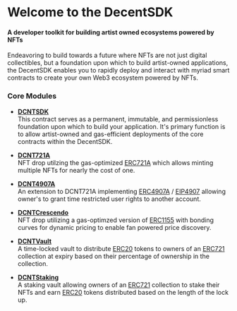 # Welcome to the DecentSDK

#### A developer toolkit for building artist owned ecosystems powered by NFTs

Endeavoring to build towards a future where NFTs are not just digital collectibles, but a foundation upon which to build artist-owned applications, the DecentSDK enables you to rapidly deploy and interact with myriad smart contracts to create your own Web3 ecosystem powered by NFTs.

### Core Modules

- **[DCNTSDK](DCNTSDK.md)**  
This contract serves as a permanent, immutable, and permissionless foundation upon which to build your application. It's primary function is to allow artist-owned and gas-efficient deployments of the core contracts within the DecentSDK.

- **[DCNT721A](DCNT721A.md)**  
NFT drop utilzing the gas-optimized [ERC721A](https://www.azuki.com/erc721a) which allows minting multiple NFTs for nearly the cost of one.

- **[DCNT4907A](DCNT4907A.md)**  
An extension to DCNT721A implementing [ERC4907A](https://chiru-labs.github.io/ERC721A/#/erc4907a) / [EIP4907](https://eips.ethereum.org/EIPS/eip-4907) allowing owner's to grant time restricted user rights to another account.

- **[DCNTCrescendo](DCNTCrescendo.md)**  
NFT drop utilizing a gas-optimzed version of [ERC1155](https://github.com/transmissions11/solmate) with bonding curves for dynamic pricing to enable fan powered price discovery.

- **[DCNTVault](DCNTVault.md)**  
A time-locked vault to distribute [ERC20](https://eips.ethereum.org/EIPS/eip-20) tokens to owners of an [ERC721](https://eips.ethereum.org/EIPS/eip-721) collection at expiry based on their percentage of ownership in the collection.

- **[DCNTStaking](DCNTStaking.md)**  
A staking vault allowing owners of an [ERC721](https://eips.ethereum.org/EIPS/eip-721) collection to stake their NFTs and earn [ERC20](https://eips.ethereum.org/EIPS/eip-20) tokens distributed based on the length of the lock up.

